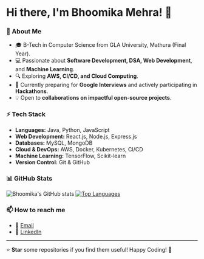 # Hi there, I'm Bhoomika Mehra! 👋

### 🚀 About Me
- 🎓 B-Tech in Computer Science from GLA University, Mathura (Final Year).
- 💻 Passionate about **Software Development, DSA, Web Development**, and **Machine Learning**.
- 🔍 Exploring **AWS, CI/CD, and Cloud Computing**.
- 🌱 Currently preparing for **Google Interviews** and actively participating in **Hackathons**.
- 💡 Open to **collaborations on impactful open-source projects**.

### ⚡ Tech Stack
- **Languages:** Java, Python, JavaScript
- **Web Development:** React.js, Node.js, Express.js
- **Databases:** MySQL, MongoDB
- **Cloud & DevOps:** AWS, Docker, Kubernetes, CI/CD
- **Machine Learning:** TensorFlow, Scikit-learn
- **Version Control:** Git & GitHub

### 📊 GitHub Stats
![Bhoomika's GitHub stats](https://github-readme-stats.vercel.app/api?username=BhoomikaMehra23&show_icons=true&theme=radical)
[![Top Languages](https://github-readme-stats.vercel.app/api/top-langs/?username=BhoomikaMehra23&layout=compact&theme=radical)](https://github.com/BhoomikaMehra23)

### 📫 How to reach me
- 💌 [Email](mailto:bhumikam61@gmail.com)
- 🔗 [LinkedIn](https://linkedin.com/in/bhoomikamehra23)

---
⭐ **Star** some repositories if you find them useful! Happy Coding! 🚀
